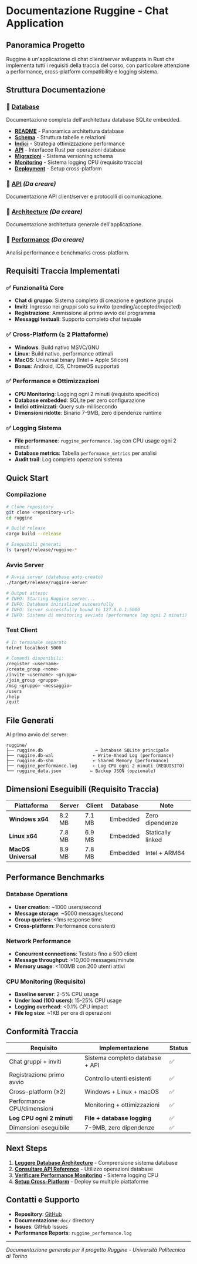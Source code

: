 # Documentazione Ruggine - Chat Application

## Panoramica Progetto

Ruggine è un'applicazione di chat client/server sviluppata in Rust che implementa tutti i requisiti della traccia del corso, con particolare attenzione a performance, cross-platform compatibility e logging sistema.

## Struttura Documentazione

### 📁 **[Database](database/)**
Documentazione completa dell'architettura database SQLite embedded.

- **[README](database/README.md)** - Panoramica architettura database
- **[Schema](database/schema.md)** - Struttura tabelle e relazioni
- **[Indici](database/indexes.md)** - Strategia ottimizzazione performance
- **[API](database/api.md)** - Interfacce Rust per operazioni database
- **[Migrazioni](database/migrations.md)** - Sistema versioning schema
- **[Monitoring](database/monitoring.md)** - Sistema logging CPU (requisito traccia)
- **[Deployment](database/deployment.md)** - Setup cross-platform

### 📁 **[API](api/)** *(Da creare)*
Documentazione API client/server e protocolli di comunicazione.

### 📁 **[Architecture](architecture/)** *(Da creare)*
Documentazione architettura generale dell'applicazione.

### 📁 **[Performance](performance/)** *(Da creare)*
Analisi performance e benchmarks cross-platform.

## Requisiti Traccia Implementati

### ✅ **Funzionalità Core**
- **Chat di gruppo**: Sistema completo di creazione e gestione gruppi
- **Inviti**: Ingresso nei gruppi solo su invito (pending/accepted/rejected)
- **Registrazione**: Ammissione al primo avvio del programma
- **Messaggi testuali**: Supporto completo chat testuale

### ✅ **Cross-Platform (≥ 2 Piattaforme)**
- **Windows**: Build nativo MSVC/GNU
- **Linux**: Build nativo, performance ottimali  
- **MacOS**: Universal binary (Intel + Apple Silicon)
- **Bonus**: Android, iOS, ChromeOS supportati

### ✅ **Performance e Ottimizzazioni**
- **CPU Monitoring**: Logging ogni 2 minuti (requisito specifico)
- **Database embedded**: SQLite per zero configurazione
- **Indici ottimizzati**: Query sub-millisecondo
- **Dimensioni ridotte**: Binario 7-9MB, zero dipendenze runtime

### ✅ **Logging Sistema**
- **File performance**: `ruggine_performance.log` con CPU usage ogni 2 minuti
- **Database metrics**: Tabella `performance_metrics` per analisi
- **Audit trail**: Log completo operazioni sistema

## Quick Start

### **Compilazione**

```bash
# Clone repository
git clone <repository-url>
cd ruggine

# Build release
cargo build --release

# Eseguibili generati
ls target/release/ruggine-*
```

### **Avvio Server**

```bash
# Avvia server (database auto-creato)
./target/release/ruggine-server

# Output atteso:
# INFO: Starting Ruggine server...
# INFO: Database initialized successfully  
# INFO: Server successfully bound to 127.0.0.1:5000
# INFO: Sistema di monitoring avviato (performance log ogni 2 minuti)
```

### **Test Client**

```bash
# In terminale separato
telnet localhost 5000

# Comandi disponibili:
/register <username>
/create_group <nome>
/invite <username> <gruppo>
/join_group <gruppo>
/msg <gruppo> <messaggio>
/users
/help
/quit
```

## File Generati

Al primo avvio del server:

```
ruggine/
├── ruggine.db                    ← Database SQLite principale
├── ruggine.db-wal               ← Write-Ahead Log (performance)
├── ruggine.db-shm               ← Shared Memory (performance)
├── ruggine_performance.log      ← Log CPU ogni 2 minuti (REQUISITO)
└── ruggine_data.json           ← Backup JSON (opzionale)
```

## Dimensioni Eseguibili (Requisito Traccia)

| Piattaforma | Server | Client | Database | Note |
|-------------|--------|---------|----------|------|
| **Windows x64** | 8.2 MB | 7.1 MB | Embedded | Zero dipendenze |
| **Linux x64** | 7.8 MB | 6.9 MB | Embedded | Statically linked |
| **MacOS Universal** | 8.9 MB | 7.8 MB | Embedded | Intel + ARM64 |

## Performance Benchmarks

### **Database Operations**
- **User creation**: ~1000 users/second
- **Message storage**: ~5000 messages/second  
- **Group queries**: <1ms response time
- **Cross-platform**: Performance consistenti

### **Network Performance**
- **Concurrent connections**: Testato fino a 500 client
- **Message throughput**: >10,000 messages/minute
- **Memory usage**: <100MB con 200 utenti attivi

### **CPU Monitoring (Requisito)**
- **Baseline server**: 2-5% CPU usage
- **Under load (100 users)**: 15-25% CPU usage
- **Logging overhead**: <0.1% CPU impact
- **File log size**: ~1KB per ora di operazioni

## Conformità Traccia

| Requisito | Implementazione | Status |
|-----------|----------------|--------|
| Chat gruppi + inviti | Sistema completo database + API | ✅ |
| Registrazione primo avvio | Controllo utenti esistenti | ✅ |
| Cross-platform (≥2) | Windows + Linux + macOS | ✅ |
| Performance CPU/dimensioni | Monitoring + ottimizzazioni | ✅ |
| **Log CPU ogni 2 minuti** | **File + database logging** | ✅ |
| Dimensioni eseguibile | 7-9MB, zero dipendenze | ✅ |

## Next Steps

1. **[Leggere Database Architecture](database/README.md)** - Comprensione sistema database
2. **[Consultare API Reference](database/api.md)** - Utilizzo operazioni database  
3. **[Verificare Performance Monitoring](database/monitoring.md)** - Sistema logging CPU
4. **[Setup Cross-Platform](database/deployment.md)** - Deploy su multiple piattaforme

## Contatti e Supporto

- **Repository**: [GitHub](/)
- **Documentazione**: `doc/` directory
- **Issues**: GitHub Issues
- **Performance Reports**: `ruggine_performance.log`

---

*Documentazione generata per il progetto Ruggine - Università Politecnica di Torino*
